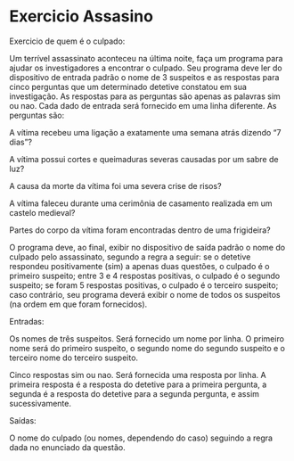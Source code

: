 # Exercicio Assasino
 Exercicio de quem é o culpado:

 Um terrível assassinato aconteceu na última noite, faça um programa para ajudar os investigadores a encontrar o culpado. Seu programa deve ler do dispositivo de entrada padrão o nome de 3 suspeitos e as respostas para cinco perguntas que um determinado detetive constatou em sua investigação. As respostas para as perguntas são apenas as palavras sim ou nao. Cada dado de entrada será fornecido em uma linha diferente. As perguntas são:

A vítima recebeu uma ligação a exatamente uma semana atrás dizendo “7 dias”?

A vítima possui cortes e queimaduras severas causadas por um sabre de luz?

A causa da morte da vítima foi uma severa crise de risos?

A vítima faleceu durante uma cerimônia de casamento realizada em um castelo medieval?

Partes do corpo da vítima foram encontradas dentro de uma frigideira?

O programa deve, ao final, exibir no dispositivo de saída padrão o nome do culpado pelo assassinato, segundo a regra a seguir: se o detetive respondeu positivamente (sim) a apenas duas questões, o culpado é o primeiro suspeito; entre 3 e 4 respostas positivas, o culpado é o segundo suspeito; se foram 5 respostas positivas, o culpado é o terceiro suspeito; caso contrário, seu programa deverá exibir o nome de todos os suspeitos (na ordem em que foram fornecidos). 

Entradas:

Os nomes de três suspeitos. Será fornecido um nome por linha. O primeiro nome será do primeiro suspeito, o segundo nome do segundo suspeito e o terceiro nome do terceiro suspeito.

Cinco respostas sim ou nao. Será fornecida uma resposta por linha. A primeira resposta é a resposta do detetive para a primeira pergunta, a segunda é a resposta do detetive para a segunda pergunta, e assim sucessivamente.

Saídas:

O nome do culpado (ou nomes, dependendo do caso) seguindo a regra dada no enunciado da questão.
